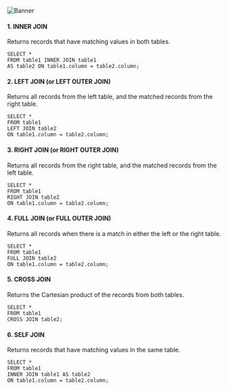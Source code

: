 ![Banner](https://github.com/analyticsengineer/SQL_Learning_Path/assets/83256563/e8dc87ea-f3de-44c1-a0dc-458f6c0bffa9)

#### 1. INNER JOIN
Returns records that have matching values in both tables.
```
SELECT *
FROM table1 INNER JOIN table1
AS table2 ON table1.column = table2.column;
```

#### 2. LEFT JOIN (or LEFT OUTER JOIN)
Returns all records from the left table, and the matched records from the right table.
```
SELECT *
FROM table1
LEFT JOIN table2
ON table1.column = table2.column;
```
#### 3. RIGHT JOIN (or RIGHT OUTER JOIN)
Returns all records from the right table, and the matched records from the left table.
```
SELECT *
FROM table1
RIGHT JOIN table2
ON table1.column = table2.column;
```
#### 4. FULL JOIN (or FULL OUTER JOIN)
Returns all records when there is a match in either the left or the right table.
```
SELECT *
FROM table1
FULL JOIN table2
ON table1.column = table2.column;
```
#### 5. CROSS JOIN
Returns the Cartesian product of the records from both tables.
```
SELECT *
FROM table1
CROSS JOIN table2;
```
#### 6. SELF JOIN
Returns records that have matching values in the same table.
```
SELECT *
FROM table1
INNER JOIN table1 AS table2
ON table1.column = table2.column;
```
